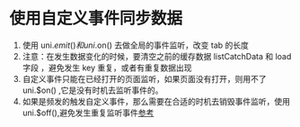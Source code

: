 # 使用自定义事件同步数据

1. 使用 uni.$emit() 和 uni.$on() 去做全局的事件监听，改变 tab 的长度
2. 注意：在发生数据变化的时候，要清空之前的缓存数据 listCatchData 和 load 字段 ，避免发生 key 重复，或者有重复数据出现
3. 自定义事件只能在已经打开的页面监听，如果页面没有打开，则用不了  uni.$on() ,它是没有时机去监听事件的。
4. 如果是频发的触发自定义事件，那么需要在合适的时机去销毁事件监听，使用 uni.$off(),避免发生重复监听事件[参考](https://uniapp.dcloud.io/collocation/frame/communication?id=off)
